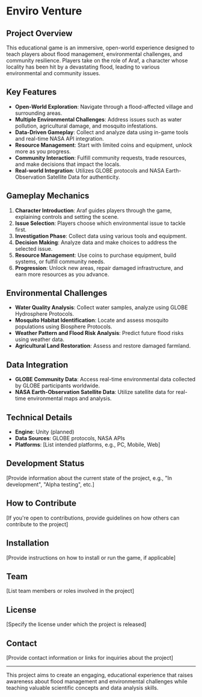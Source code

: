 # Enviro Venture

## Project Overview

This educational game is an immersive, open-world experience designed to teach players about flood management, environmental challenges, and community resilience. Players take on the role of Araf, a character whose locality has been hit by a devastating flood, leading to various environmental and community issues.

## Key Features

- **Open-World Exploration**: Navigate through a flood-affected village and surrounding areas.
- **Multiple Environmental Challenges**: Address issues such as water pollution, agricultural damage, and mosquito infestations.
- **Data-Driven Gameplay**: Collect and analyze data using in-game tools and real-time NASA API integration.
- **Resource Management**: Start with limited coins and equipment, unlock more as you progress.
- **Community Interaction**: Fulfill community requests, trade resources, and make decisions that impact the locals.
- **Real-world Integration**: Utilizes GLOBE protocols and NASA Earth-Observation Satellite Data for authenticity.

## Gameplay Mechanics

1. **Character Introduction**: Araf guides players through the game, explaining controls and setting the scene.
2. **Issue Selection**: Players choose which environmental issue to tackle first.
3. **Investigation Phase**: Collect data using various tools and equipment.
4. **Decision Making**: Analyze data and make choices to address the selected issue.
5. **Resource Management**: Use coins to purchase equipment, build systems, or fulfill community needs.
6. **Progression**: Unlock new areas, repair damaged infrastructure, and earn more resources as you advance.

## Environmental Challenges

- **Water Quality Analysis**: Collect water samples, analyze using GLOBE Hydrosphere Protocols.
- **Mosquito Habitat Identification**: Locate and assess mosquito populations using Biosphere Protocols.
- **Weather Pattern and Flood Risk Analysis**: Predict future flood risks using weather data.
- **Agricultural Land Restoration**: Assess and restore damaged farmland.

## Data Integration

- **GLOBE Community Data**: Access real-time environmental data collected by GLOBE participants worldwide.
- **NASA Earth-Observation Satellite Data**: Utilize satellite data for real-time environmental maps and analysis.

## Technical Details

- **Engine**: Unity (planned)
- **Data Sources**: GLOBE protocols, NASA APIs
- **Platforms**: [List intended platforms, e.g., PC, Mobile, Web]

## Development Status

[Provide information about the current state of the project, e.g., "In development", "Alpha testing", etc.]

## How to Contribute

[If you're open to contributions, provide guidelines on how others can contribute to the project]

## Installation

[Provide instructions on how to install or run the game, if applicable]

## Team

[List team members or roles involved in the project]

## License

[Specify the license under which the project is released]

## Contact

[Provide contact information or links for inquiries about the project]

---

This project aims to create an engaging, educational experience that raises awareness about flood management and environmental challenges while teaching valuable scientific concepts and data analysis skills.
